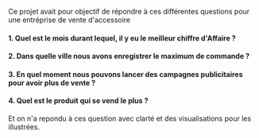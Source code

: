 Ce projet avait pour objectif de répondre à ces différentes questions pour une entréprise de vente d'accessoire
#### 1. Quel est le mois durant lequel, il y eu le meilleur chiffre d'Affaire ?

#### 2. Dans quelle ville nous avons enregistrer le maximum de commande ?

#### 3. En quel moment nous pouvons lancer des campagnes publicitaires pour avoir plus de vente ?

#### 4. Quel est le produit qui se vend le plus ?

Et on n'a repondu à ces question avec clarté et des visualisations pour les illustrées.
